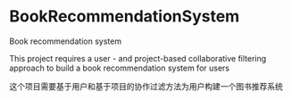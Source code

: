 # BookRecommendationSystem
Book recommendation system

This project requires a user - and project-based collaborative filtering approach to build a book recommendation system for users

这个项目需要基于用户和基于项目的协作过滤方法为用户构建一个图书推荐系统

